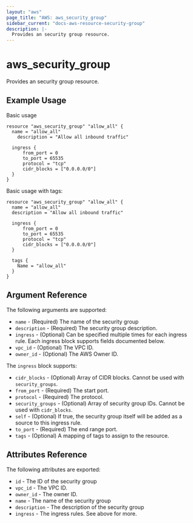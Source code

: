 ```yaml
---
layout: "aws"
page_title: "AWS: aws_security_group"
sidebar_current: "docs-aws-resource-security-group"
description: |-
  Provides an security group resource.
---
```


# aws\_security\_group

Provides an security group resource.

## Example Usage

Basic usage

```
resource "aws_security_group" "allow_all" {
  name = "allow_all"
	description = "Allow all inbound traffic"

  ingress {
      from_port = 0
      to_port = 65535
      protocol = "tcp"
      cidr_blocks = ["0.0.0.0/0"]
  }
}
```

Basic usage with tags:

```
resource "aws_security_group" "allow_all" {
  name = "allow_all"
  description = "Allow all inbound traffic"

  ingress {
      from_port = 0
      to_port = 65535
      protocol = "tcp"
      cidr_blocks = ["0.0.0.0/0"]
  }

  tags {
    Name = "allow_all"
  }
}
```

## Argument Reference

The following arguments are supported:

* `name` - (Required) The name of the security group
* `description` - (Required) The security group description.
* `ingress` - (Optional) Can be specified multiple times for each
   ingress rule. Each ingress block supports fields documented below.
* `vpc_id` - (Optional) The VPC ID.
* `owner_id` - (Optional) The AWS Owner ID.

The `ingress` block supports:

* `cidr_blocks` - (Optional) Array of CIDR blocks. Cannot be used with `security_groups`.
* `from_port` - (Required) The start port.
* `protocol` - (Required) The protocol.
* `security_groups` - (Optional) Array of security group IDs. Cannot be used with `cidr_blocks`.
* `self` - (Optional) If true, the security group itself will be added as
     a source to this ingress rule.
* `to_port` - (Required) The end range port.
* `tags` - (Optional) A mapping of tags to assign to the resource.

## Attributes Reference

The following attributes are exported:

* `id` - The ID of the security group
* `vpc_id` - The VPC ID.
* `owner_id` - The owner ID.
* `name` - The name of the security group
* `description` - The description of the security group
* `ingress` - The ingress rules. See above for more.
